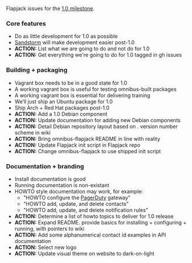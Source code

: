 Flapjack issues for the [1.0 milestone](https://github.com/flpjck/flapjack/issues?direction=asc&milestone=1&page=1&sort=created&state=open).

### Core features

- Do as little development for 1.0 as possible
- [Sandstorm](https://github.com/ali-graham/sandstorm) will make development easier post-1.0
- **ACTION:** List what we are going to do and not do for 1.0
- **ACTION:** Get everything we're going to do for 1.0 tagged in gh issues

### Building + packaging

- Vagrant box needs to be in a good state for 1.0
- A working vagrant box is useful for testing omnibus-built packages
- A working vagrant box is essential for delivering training
- We’ll just ship an Ubuntu package for 1.0
- Ship Arch + Red Hat packages post-1.0
- **ACTION:** Add a 1.0 Debian component
- **ACTION:** Update documentation for adding new Debian components
- **ACTION:** Detail Debian repository layout based on <major>.<minor> version number scheme in wiki
- **ACTION:** Bring omnibus-flapjack README in line with reality
- **ACTION:** Update Flapjack init script in Flapjack repo
- **ACTION:** Change omnibus-flapjack to use shipped init script

### Documentation + branding

- Install documentation is good
- Running documentation is non-existant
- HOWTO style documentation may work, for example:
  - "HOWTO configure the [PagerDuty](http://www.pagerduty.com/) gateway"
  - "HOWTO add, update, and delete contacts"
  - "HOWTO add, update, and delete notification rules"
- **ACTION:** Determine a list of howto topics to deliver for 1.0 release
- **ACTION:** Expand README. provide basics for installing + configuring + running, with pointers to wiki
- **ACTION:** Add some alphanumerical contact id examples in API documentation
- **ACTION:** Select new logo
- **ACTION:** Update visual theme on website to dark-on-light